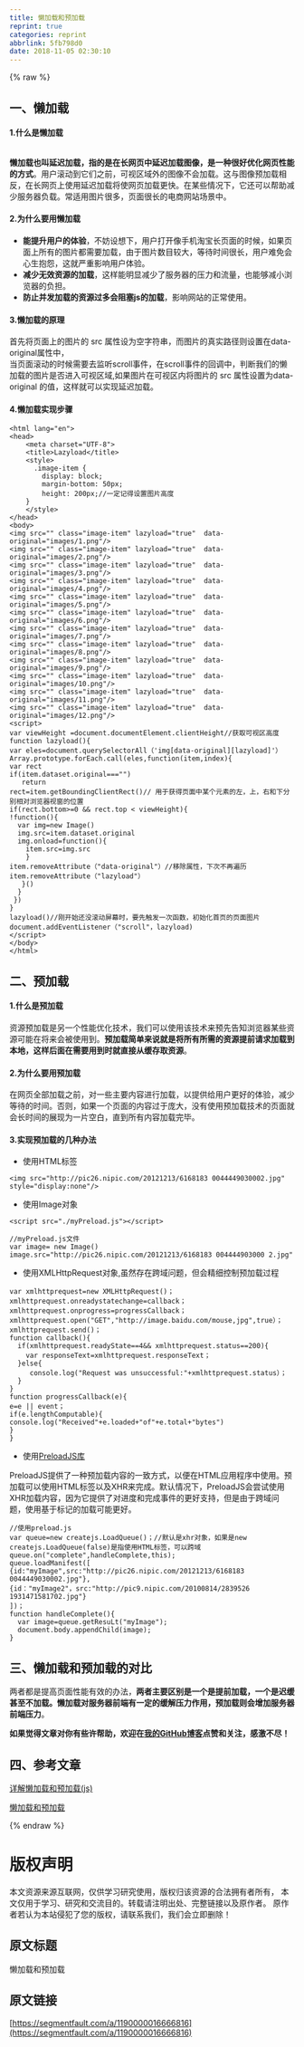 ```yaml
---
title: 懒加载和预加载
reprint: true
categories: reprint
abbrlink: 5fb798d0
date: 2018-11-05 02:30:10
---
```


{% raw %}
<h2 id="articleHeader0">&#x4E00;&#x3001;&#x61D2;&#x52A0;&#x8F7D;</h2><h4>1.&#x4EC0;&#x4E48;&#x662F;&#x61D2;&#x52A0;&#x8F7D;</h4><p><span class="img-wrap"><img data-src="/img/remote/1460000016666819" src="https://static.alili.tech/img/remote/1460000016666819" alt="" title="" style="cursor:pointer;display:inline"></span></p><p><strong>&#x61D2;&#x52A0;&#x8F7D;&#x4E5F;&#x53EB;&#x5EF6;&#x8FDF;&#x52A0;&#x8F7D;&#xFF0C;&#x6307;&#x7684;&#x662F;&#x5728;&#x957F;&#x7F51;&#x9875;&#x4E2D;&#x5EF6;&#x8FDF;&#x52A0;&#x8F7D;&#x56FE;&#x50CF;&#xFF0C;&#x662F;&#x4E00;&#x79CD;&#x5F88;&#x597D;&#x4F18;&#x5316;&#x7F51;&#x9875;&#x6027;&#x80FD;&#x7684;&#x65B9;&#x5F0F;</strong>&#x3002;&#x7528;&#x6237;&#x6EDA;&#x52A8;&#x5230;&#x5B83;&#x4EEC;&#x4E4B;&#x524D;&#xFF0C;&#x53EF;&#x89C6;&#x533A;&#x57DF;&#x5916;&#x7684;&#x56FE;&#x50CF;&#x4E0D;&#x4F1A;&#x52A0;&#x8F7D;&#x3002;&#x8FD9;&#x4E0E;&#x56FE;&#x50CF;&#x9884;&#x52A0;&#x8F7D;&#x76F8;&#x53CD;&#xFF0C;&#x5728;&#x957F;&#x7F51;&#x9875;&#x4E0A;&#x4F7F;&#x7528;&#x5EF6;&#x8FDF;&#x52A0;&#x8F7D;&#x5C06;&#x4F7F;&#x7F51;&#x9875;&#x52A0;&#x8F7D;&#x66F4;&#x5FEB;&#x3002;&#x5728;&#x67D0;&#x4E9B;&#x60C5;&#x51B5;&#x4E0B;&#xFF0C;&#x5B83;&#x8FD8;&#x53EF;&#x4EE5;&#x5E2E;&#x52A9;&#x51CF;&#x5C11;&#x670D;&#x52A1;&#x5668;&#x8D1F;&#x8F7D;&#x3002;&#x5E38;&#x9002;&#x7528;&#x56FE;&#x7247;&#x5F88;&#x591A;&#xFF0C;&#x9875;&#x9762;&#x5F88;&#x957F;&#x7684;&#x7535;&#x5546;&#x7F51;&#x7AD9;&#x573A;&#x666F;&#x4E2D;&#x3002;</p><h4>2.&#x4E3A;&#x4EC0;&#x4E48;&#x8981;&#x7528;&#x61D2;&#x52A0;&#x8F7D;</h4><ul><li><strong>&#x80FD;&#x63D0;&#x5347;&#x7528;&#x6237;&#x7684;&#x4F53;&#x9A8C;</strong>&#xFF0C;&#x4E0D;&#x59A8;&#x8BBE;&#x60F3;&#x4E0B;&#xFF0C;&#x7528;&#x6237;&#x6253;&#x5F00;&#x50CF;&#x624B;&#x673A;&#x6DD8;&#x5B9D;&#x957F;&#x9875;&#x9762;&#x7684;&#x65F6;&#x5019;&#xFF0C;&#x5982;&#x679C;&#x9875;&#x9762;&#x4E0A;&#x6240;&#x6709;&#x7684;&#x56FE;&#x7247;&#x90FD;&#x9700;&#x8981;&#x52A0;&#x8F7D;&#xFF0C;&#x7531;&#x4E8E;&#x56FE;&#x7247;&#x6570;&#x76EE;&#x8F83;&#x5927;&#xFF0C;&#x7B49;&#x5F85;&#x65F6;&#x95F4;&#x5F88;&#x957F;&#xFF0C;&#x7528;&#x6237;&#x96BE;&#x514D;&#x4F1A;&#x5FC3;&#x751F;&#x62B1;&#x6028;&#xFF0C;&#x8FD9;&#x5C31;&#x4E25;&#x91CD;&#x5F71;&#x54CD;&#x7528;&#x6237;&#x4F53;&#x9A8C;&#x3002;</li><li><strong>&#x51CF;&#x5C11;&#x65E0;&#x6548;&#x8D44;&#x6E90;&#x7684;&#x52A0;&#x8F7D;</strong>&#xFF0C;&#x8FD9;&#x6837;&#x80FD;&#x660E;&#x663E;&#x51CF;&#x5C11;&#x4E86;&#x670D;&#x52A1;&#x5668;&#x7684;&#x538B;&#x529B;&#x548C;&#x6D41;&#x91CF;&#xFF0C;&#x4E5F;&#x80FD;&#x591F;&#x51CF;&#x5C0F;&#x6D4F;&#x89C8;&#x5668;&#x7684;&#x8D1F;&#x62C5;&#x3002;</li><li><strong>&#x9632;&#x6B62;&#x5E76;&#x53D1;&#x52A0;&#x8F7D;&#x7684;&#x8D44;&#x6E90;&#x8FC7;&#x591A;&#x4F1A;&#x963B;&#x585E;js&#x7684;&#x52A0;&#x8F7D;</strong>&#xFF0C;&#x5F71;&#x54CD;&#x7F51;&#x7AD9;&#x7684;&#x6B63;&#x5E38;&#x4F7F;&#x7528;&#x3002;</li></ul><h4>3.&#x61D2;&#x52A0;&#x8F7D;&#x7684;&#x539F;&#x7406;</h4><p>&#x9996;&#x5148;&#x5C06;&#x9875;&#x9762;&#x4E0A;&#x7684;&#x56FE;&#x7247;&#x7684; src &#x5C5E;&#x6027;&#x8BBE;&#x4E3A;&#x7A7A;&#x5B57;&#x7B26;&#x4E32;&#xFF0C;&#x800C;&#x56FE;&#x7247;&#x7684;&#x771F;&#x5B9E;&#x8DEF;&#x5F84;&#x5219;&#x8BBE;&#x7F6E;&#x5728;data-original&#x5C5E;&#x6027;&#x4E2D;&#xFF0C;<br>&#x5F53;&#x9875;&#x9762;&#x6EDA;&#x52A8;&#x7684;&#x65F6;&#x5019;&#x9700;&#x8981;&#x53BB;&#x76D1;&#x542C;scroll&#x4E8B;&#x4EF6;&#xFF0C;&#x5728;scroll&#x4E8B;&#x4EF6;&#x7684;&#x56DE;&#x8C03;&#x4E2D;&#xFF0C;&#x5224;&#x65AD;&#x6211;&#x4EEC;&#x7684;&#x61D2;&#x52A0;&#x8F7D;&#x7684;&#x56FE;&#x7247;&#x662F;&#x5426;&#x8FDB;&#x5165;&#x53EF;&#x89C6;&#x533A;&#x57DF;,&#x5982;&#x679C;&#x56FE;&#x7247;&#x5728;&#x53EF;&#x89C6;&#x533A;&#x5185;&#x5C06;&#x56FE;&#x7247;&#x7684; src &#x5C5E;&#x6027;&#x8BBE;&#x7F6E;&#x4E3A;data-original &#x7684;&#x503C;&#xFF0C;&#x8FD9;&#x6837;&#x5C31;&#x53EF;&#x4EE5;&#x5B9E;&#x73B0;&#x5EF6;&#x8FDF;&#x52A0;&#x8F7D;&#x3002;</p><h4>4.&#x61D2;&#x52A0;&#x8F7D;&#x5B9E;&#x73B0;&#x6B65;&#x9AA4;</h4><div class="widget-codetool" style="display:none"><div class="widget-codetool--inner"><span class="selectCode code-tool" data-toggle="tooltip" data-placement="top" title="" data-original-title="&#x5168;&#x9009;"></span> <span type="button" class="copyCode code-tool" data-toggle="tooltip" data-placement="top" data-clipboard-text="&lt;html lang=&quot;en&quot;&gt;
&lt;head&gt;
    &lt;meta charset=&quot;UTF-8&quot;&gt;
    &lt;title&gt;Lazyload&lt;/title&gt;
    &lt;style&gt;
      .image-item {
        display: block;
        margin-bottom: 50px;
        height: 200px;//&#x4E00;&#x5B9A;&#x8BB0;&#x5F97;&#x8BBE;&#x7F6E;&#x56FE;&#x7247;&#x9AD8;&#x5EA6;
    }
    &lt;/style&gt;
&lt;/head&gt;
&lt;body&gt;
&lt;img src=&quot;&quot; class=&quot;image-item&quot; lazyload=&quot;true&quot;  data-original=&quot;images/1.png&quot;/&gt;
&lt;img src=&quot;&quot; class=&quot;image-item&quot; lazyload=&quot;true&quot;  data-original=&quot;images/2.png&quot;/&gt;
&lt;img src=&quot;&quot; class=&quot;image-item&quot; lazyload=&quot;true&quot;  data-original=&quot;images/3.png&quot;/&gt;
&lt;img src=&quot;&quot; class=&quot;image-item&quot; lazyload=&quot;true&quot;  data-original=&quot;images/4.png&quot;/&gt;
&lt;img src=&quot;&quot; class=&quot;image-item&quot; lazyload=&quot;true&quot;  data-original=&quot;images/5.png&quot;/&gt;
&lt;img src=&quot;&quot; class=&quot;image-item&quot; lazyload=&quot;true&quot;  data-original=&quot;images/6.png&quot;/&gt;
&lt;img src=&quot;&quot; class=&quot;image-item&quot; lazyload=&quot;true&quot;  data-original=&quot;images/7.png&quot;/&gt;
&lt;img src=&quot;&quot; class=&quot;image-item&quot; lazyload=&quot;true&quot;  data-original=&quot;images/8.png&quot;/&gt;
&lt;img src=&quot;&quot; class=&quot;image-item&quot; lazyload=&quot;true&quot;  data-original=&quot;images/9.png&quot;/&gt;
&lt;img src=&quot;&quot; class=&quot;image-item&quot; lazyload=&quot;true&quot;  data-original=&quot;images/10.png&quot;/&gt;
&lt;img src=&quot;&quot; class=&quot;image-item&quot; lazyload=&quot;true&quot;  data-original=&quot;images/11.png&quot;/&gt;
&lt;img src=&quot;&quot; class=&quot;image-item&quot; lazyload=&quot;true&quot;  data-original=&quot;images/12.png&quot;/&gt;
&lt;script&gt;
var viewHeight =document.documentElement.clientHeight//&#x83B7;&#x53D6;&#x53EF;&#x89C6;&#x533A;&#x9AD8;&#x5EA6;
function lazyload(){
var eles=document.querySelectorAll&#xFF08;&apos;img[data-original][lazyload]&apos;&#xFF09;
Array.prototype.forEach.call(eles,function(item,index){
var rect
if(item.dataset.original===&quot;&quot;)
   return
rect=item.getBoundingClientRect()// &#x7528;&#x4E8E;&#x83B7;&#x5F97;&#x9875;&#x9762;&#x4E2D;&#x67D0;&#x4E2A;&#x5143;&#x7D20;&#x7684;&#x5DE6;&#xFF0C;&#x4E0A;&#xFF0C;&#x53F3;&#x548C;&#x4E0B;&#x5206;&#x522B;&#x76F8;&#x5BF9;&#x6D4F;&#x89C8;&#x5668;&#x89C6;&#x7A97;&#x7684;&#x4F4D;&#x7F6E;
if(rect.bottom&gt;=0 &amp;&amp; rect.top &lt; viewHeight){
!function(){
  var img=new Image()
  img.src=item.dataset.original
  img.onload=function(){
    item.src=img.src
    }
item.removeAttribute&#xFF08;&quot;data-original&quot;&#xFF09;//&#x79FB;&#x9664;&#x5C5E;&#x6027;&#xFF0C;&#x4E0B;&#x6B21;&#x4E0D;&#x518D;&#x904D;&#x5386;
item.removeAttribute&#xFF08;&quot;lazyload&quot;&#xFF09;
   }()
  }
 })
}
lazyload()//&#x521A;&#x5F00;&#x59CB;&#x8FD8;&#x6CA1;&#x6EDA;&#x52A8;&#x5C4F;&#x5E55;&#x65F6;&#xFF0C;&#x8981;&#x5148;&#x89E6;&#x53D1;&#x4E00;&#x6B21;&#x51FD;&#x6570;&#xFF0C;&#x521D;&#x59CB;&#x5316;&#x9996;&#x9875;&#x7684;&#x9875;&#x9762;&#x56FE;&#x7247;
document.addEventListener&#xFF08;&quot;scroll&quot;&#xFF0C;lazyload)
&lt;/script&gt;
&lt;/body&gt;
&lt;/html&gt;" title="" data-original-title="&#x590D;&#x5236;"></span> <span type="button" class="saveToNote code-tool" data-toggle="tooltip" data-placement="top" title="" data-original-title="&#x653E;&#x8FDB;&#x7B14;&#x8BB0;"></span></div></div><pre class="hljs stylus"><code>&lt;<span class="hljs-selector-tag">html</span> lang=<span class="hljs-string">&quot;en&quot;</span>&gt;
&lt;head&gt;
    &lt;meta charset=<span class="hljs-string">&quot;UTF-8&quot;</span>&gt;
    &lt;title&gt;Lazyload&lt;/title&gt;
    &lt;style&gt;
      <span class="hljs-selector-class">.image-item</span> {
        <span class="hljs-attribute">display</span>: block;
        <span class="hljs-attribute">margin-bottom</span>: <span class="hljs-number">50px</span>;
        <span class="hljs-attribute">height</span>: <span class="hljs-number">200px</span>;<span class="hljs-comment">//&#x4E00;&#x5B9A;&#x8BB0;&#x5F97;&#x8BBE;&#x7F6E;&#x56FE;&#x7247;&#x9AD8;&#x5EA6;</span>
    }
    &lt;/style&gt;
&lt;/head&gt;
&lt;body&gt;
&lt;<span class="hljs-selector-tag">img</span> src=<span class="hljs-string">&quot;&quot;</span> class=<span class="hljs-string">&quot;image-item&quot;</span> lazyload=<span class="hljs-string">&quot;true&quot;</span>  data-original=<span class="hljs-string">&quot;images/1.png&quot;</span>/&gt;
&lt;<span class="hljs-selector-tag">img</span> src=<span class="hljs-string">&quot;&quot;</span> class=<span class="hljs-string">&quot;image-item&quot;</span> lazyload=<span class="hljs-string">&quot;true&quot;</span>  data-original=<span class="hljs-string">&quot;images/2.png&quot;</span>/&gt;
&lt;<span class="hljs-selector-tag">img</span> src=<span class="hljs-string">&quot;&quot;</span> class=<span class="hljs-string">&quot;image-item&quot;</span> lazyload=<span class="hljs-string">&quot;true&quot;</span>  data-original=<span class="hljs-string">&quot;images/3.png&quot;</span>/&gt;
&lt;<span class="hljs-selector-tag">img</span> src=<span class="hljs-string">&quot;&quot;</span> class=<span class="hljs-string">&quot;image-item&quot;</span> lazyload=<span class="hljs-string">&quot;true&quot;</span>  data-original=<span class="hljs-string">&quot;images/4.png&quot;</span>/&gt;
&lt;<span class="hljs-selector-tag">img</span> src=<span class="hljs-string">&quot;&quot;</span> class=<span class="hljs-string">&quot;image-item&quot;</span> lazyload=<span class="hljs-string">&quot;true&quot;</span>  data-original=<span class="hljs-string">&quot;images/5.png&quot;</span>/&gt;
&lt;<span class="hljs-selector-tag">img</span> src=<span class="hljs-string">&quot;&quot;</span> class=<span class="hljs-string">&quot;image-item&quot;</span> lazyload=<span class="hljs-string">&quot;true&quot;</span>  data-original=<span class="hljs-string">&quot;images/6.png&quot;</span>/&gt;
&lt;<span class="hljs-selector-tag">img</span> src=<span class="hljs-string">&quot;&quot;</span> class=<span class="hljs-string">&quot;image-item&quot;</span> lazyload=<span class="hljs-string">&quot;true&quot;</span>  data-original=<span class="hljs-string">&quot;images/7.png&quot;</span>/&gt;
&lt;<span class="hljs-selector-tag">img</span> src=<span class="hljs-string">&quot;&quot;</span> class=<span class="hljs-string">&quot;image-item&quot;</span> lazyload=<span class="hljs-string">&quot;true&quot;</span>  data-original=<span class="hljs-string">&quot;images/8.png&quot;</span>/&gt;
&lt;<span class="hljs-selector-tag">img</span> src=<span class="hljs-string">&quot;&quot;</span> class=<span class="hljs-string">&quot;image-item&quot;</span> lazyload=<span class="hljs-string">&quot;true&quot;</span>  data-original=<span class="hljs-string">&quot;images/9.png&quot;</span>/&gt;
&lt;<span class="hljs-selector-tag">img</span> src=<span class="hljs-string">&quot;&quot;</span> class=<span class="hljs-string">&quot;image-item&quot;</span> lazyload=<span class="hljs-string">&quot;true&quot;</span>  data-original=<span class="hljs-string">&quot;images/10.png&quot;</span>/&gt;
&lt;<span class="hljs-selector-tag">img</span> src=<span class="hljs-string">&quot;&quot;</span> class=<span class="hljs-string">&quot;image-item&quot;</span> lazyload=<span class="hljs-string">&quot;true&quot;</span>  data-original=<span class="hljs-string">&quot;images/11.png&quot;</span>/&gt;
&lt;<span class="hljs-selector-tag">img</span> src=<span class="hljs-string">&quot;&quot;</span> class=<span class="hljs-string">&quot;image-item&quot;</span> lazyload=<span class="hljs-string">&quot;true&quot;</span>  data-original=<span class="hljs-string">&quot;images/12.png&quot;</span>/&gt;
&lt;script&gt;
<span class="hljs-selector-tag">var</span> viewHeight =document<span class="hljs-selector-class">.documentElement</span><span class="hljs-selector-class">.clientHeight</span><span class="hljs-comment">//&#x83B7;&#x53D6;&#x53EF;&#x89C6;&#x533A;&#x9AD8;&#x5EA6;</span>
function lazyload(){
<span class="hljs-selector-tag">var</span> eles=document.querySelectorAll&#xFF08;<span class="hljs-string">&apos;img[data-original][lazyload]&apos;</span>&#xFF09;
Array<span class="hljs-selector-class">.prototype</span><span class="hljs-selector-class">.forEach</span><span class="hljs-selector-class">.call</span>(eles,function(item,index){
<span class="hljs-selector-tag">var</span> rect
<span class="hljs-function"><span class="hljs-title">if</span><span class="hljs-params">(item.dataset.original===<span class="hljs-string">&quot;&quot;</span>)</span></span>
   return
rect=item.getBoundingClientRect()<span class="hljs-comment">// &#x7528;&#x4E8E;&#x83B7;&#x5F97;&#x9875;&#x9762;&#x4E2D;&#x67D0;&#x4E2A;&#x5143;&#x7D20;&#x7684;&#x5DE6;&#xFF0C;&#x4E0A;&#xFF0C;&#x53F3;&#x548C;&#x4E0B;&#x5206;&#x522B;&#x76F8;&#x5BF9;&#x6D4F;&#x89C8;&#x5668;&#x89C6;&#x7A97;&#x7684;&#x4F4D;&#x7F6E;</span>
<span class="hljs-function"><span class="hljs-title">if</span><span class="hljs-params">(rect.bottom&gt;=<span class="hljs-number">0</span> &amp;&amp; rect.top &lt; viewHeight)</span></span>{
!function(){
  <span class="hljs-selector-tag">var</span> img=new Image()
  <span class="hljs-selector-tag">img</span>.src=item<span class="hljs-selector-class">.dataset</span><span class="hljs-selector-class">.original</span>
  <span class="hljs-selector-tag">img</span>.onload=function(){
    item.src=<span class="hljs-selector-tag">img</span><span class="hljs-selector-class">.src</span>
    }
item.removeAttribute&#xFF08;<span class="hljs-string">&quot;data-original&quot;</span>&#xFF09;<span class="hljs-comment">//&#x79FB;&#x9664;&#x5C5E;&#x6027;&#xFF0C;&#x4E0B;&#x6B21;&#x4E0D;&#x518D;&#x904D;&#x5386;</span>
item.removeAttribute&#xFF08;<span class="hljs-string">&quot;lazyload&quot;</span>&#xFF09;
   }()
  }
 })
}
<span class="hljs-function"><span class="hljs-title">lazyload</span><span class="hljs-params">()</span></span><span class="hljs-comment">//&#x521A;&#x5F00;&#x59CB;&#x8FD8;&#x6CA1;&#x6EDA;&#x52A8;&#x5C4F;&#x5E55;&#x65F6;&#xFF0C;&#x8981;&#x5148;&#x89E6;&#x53D1;&#x4E00;&#x6B21;&#x51FD;&#x6570;&#xFF0C;&#x521D;&#x59CB;&#x5316;&#x9996;&#x9875;&#x7684;&#x9875;&#x9762;&#x56FE;&#x7247;</span>
document.addEventListener&#xFF08;<span class="hljs-string">&quot;scroll&quot;</span>&#xFF0C;lazyload)
&lt;/script&gt;
&lt;/body&gt;
&lt;/html&gt;</code></pre><h2 id="articleHeader1">&#x4E8C;&#x3001;&#x9884;&#x52A0;&#x8F7D;</h2><h4>1.&#x4EC0;&#x4E48;&#x662F;&#x9884;&#x52A0;&#x8F7D;</h4><p>&#x8D44;&#x6E90;&#x9884;&#x52A0;&#x8F7D;&#x662F;&#x53E6;&#x4E00;&#x4E2A;&#x6027;&#x80FD;&#x4F18;&#x5316;&#x6280;&#x672F;&#xFF0C;&#x6211;&#x4EEC;&#x53EF;&#x4EE5;&#x4F7F;&#x7528;&#x8BE5;&#x6280;&#x672F;&#x6765;&#x9884;&#x5148;&#x544A;&#x77E5;&#x6D4F;&#x89C8;&#x5668;&#x67D0;&#x4E9B;&#x8D44;&#x6E90;&#x53EF;&#x80FD;&#x5728;&#x5C06;&#x6765;&#x4F1A;&#x88AB;&#x4F7F;&#x7528;&#x5230;&#x3002;<strong>&#x9884;&#x52A0;&#x8F7D;&#x7B80;&#x5355;&#x6765;&#x8BF4;&#x5C31;&#x662F;&#x5C06;&#x6240;&#x6709;&#x6240;&#x9700;&#x7684;&#x8D44;&#x6E90;&#x63D0;&#x524D;&#x8BF7;&#x6C42;&#x52A0;&#x8F7D;&#x5230;&#x672C;&#x5730;&#xFF0C;&#x8FD9;&#x6837;&#x540E;&#x9762;&#x5728;&#x9700;&#x8981;&#x7528;&#x5230;&#x65F6;&#x5C31;&#x76F4;&#x63A5;&#x4ECE;&#x7F13;&#x5B58;&#x53D6;&#x8D44;&#x6E90;</strong>&#x3002;</p><h4>2.&#x4E3A;&#x4EC0;&#x4E48;&#x8981;&#x7528;&#x9884;&#x52A0;&#x8F7D;</h4><p>&#x5728;&#x7F51;&#x9875;&#x5168;&#x90E8;&#x52A0;&#x8F7D;&#x4E4B;&#x524D;&#xFF0C;&#x5BF9;&#x4E00;&#x4E9B;&#x4E3B;&#x8981;&#x5185;&#x5BB9;&#x8FDB;&#x884C;&#x52A0;&#x8F7D;&#xFF0C;&#x4EE5;&#x63D0;&#x4F9B;&#x7ED9;&#x7528;&#x6237;&#x66F4;&#x597D;&#x7684;&#x4F53;&#x9A8C;&#xFF0C;&#x51CF;&#x5C11;&#x7B49;&#x5F85;&#x7684;&#x65F6;&#x95F4;&#x3002;&#x5426;&#x5219;&#xFF0C;&#x5982;&#x679C;&#x4E00;&#x4E2A;&#x9875;&#x9762;&#x7684;&#x5185;&#x5BB9;&#x8FC7;&#x4E8E;&#x5E9E;&#x5927;&#xFF0C;&#x6CA1;&#x6709;&#x4F7F;&#x7528;&#x9884;&#x52A0;&#x8F7D;&#x6280;&#x672F;&#x7684;&#x9875;&#x9762;&#x5C31;&#x4F1A;&#x957F;&#x65F6;&#x95F4;&#x7684;&#x5C55;&#x73B0;&#x4E3A;&#x4E00;&#x7247;&#x7A7A;&#x767D;&#xFF0C;&#x76F4;&#x5230;&#x6240;&#x6709;&#x5185;&#x5BB9;&#x52A0;&#x8F7D;&#x5B8C;&#x6BD5;&#x3002;</p><h4>3.&#x5B9E;&#x73B0;&#x9884;&#x52A0;&#x8F7D;&#x7684;&#x51E0;&#x79CD;&#x529E;&#x6CD5;</h4><ul><li>&#x4F7F;&#x7528;HTML&#x6807;&#x7B7E;</li></ul><p><code>&lt;img src=&quot;http://pic26.nipic.com/20121213/6168183 0044449030002.jpg&quot; style=&quot;display:none&quot;/&gt;</code></p><ul><li>&#x4F7F;&#x7528;Image&#x5BF9;&#x8C61;</li></ul><p><code>&lt;script src=&quot;./myPreload.js&quot;&gt;&lt;/script&gt;</code></p><div class="widget-codetool" style="display:none"><div class="widget-codetool--inner"><span class="selectCode code-tool" data-toggle="tooltip" data-placement="top" title="" data-original-title="&#x5168;&#x9009;"></span> <span type="button" class="copyCode code-tool" data-toggle="tooltip" data-placement="top" data-clipboard-text="//myPreload.js&#x6587;&#x4EF6;
var image= new Image()
image.src=&quot;http://pic26.nipic.com/20121213/6168183 004444903000 2.jpg&quot;" title="" data-original-title="&#x590D;&#x5236;"></span> <span type="button" class="saveToNote code-tool" data-toggle="tooltip" data-placement="top" title="" data-original-title="&#x653E;&#x8FDB;&#x7B14;&#x8BB0;"></span></div></div><pre class="hljs arduino"><code><span class="hljs-comment">//myPreload.js&#x6587;&#x4EF6;</span>
var <span class="hljs-built_in">image</span>= <span class="hljs-keyword">new</span> Image()
<span class="hljs-built_in">image</span>.src=<span class="hljs-string">&quot;http://pic26.nipic.com/20121213/6168183 004444903000 2.jpg&quot;</span></code></pre><ul><li>&#x4F7F;&#x7528;XMLHttpRequest&#x5BF9;&#x8C61;,&#x867D;&#x7136;&#x5B58;&#x5728;&#x8DE8;&#x57DF;&#x95EE;&#x9898;&#xFF0C;&#x4F46;&#x4F1A;&#x7CBE;&#x7EC6;&#x63A7;&#x5236;&#x9884;&#x52A0;&#x8F7D;&#x8FC7;&#x7A0B;</li></ul><div class="widget-codetool" style="display:none"><div class="widget-codetool--inner"><span class="selectCode code-tool" data-toggle="tooltip" data-placement="top" title="" data-original-title="&#x5168;&#x9009;"></span> <span type="button" class="copyCode code-tool" data-toggle="tooltip" data-placement="top" data-clipboard-text="var xmlhttprequest=new XMLHttpRequest()&#xFF1B;
xmlhttprequest.onreadystatechange=callback&#xFF1B;
xmlhttprequest.onprogress=progressCallback&#xFF1B;
xmlhttprequest.open(&quot;GET&quot;,&quot;http://image.baidu.com/mouse,jpg&quot;,true&#xFF09;&#xFF1B;
xmlhttprequest.send()&#xFF1B;
function callback(){
  if(xmlhttprequest.readyState==4&amp;&amp; xmlhttprequest.status==200){
    var responseText=xmlhttprequest.responseText&#xFF1B;
  }else{
     console.log(&quot;Request was unsuccessful:&quot;+xmlhttprequest.status&#xFF09;&#xFF1B;
  }
}
function progressCallback(e){
e=e || event&#xFF1B;
if(e.lengthComputable){
console.log(&quot;Received&quot;+e.loaded+&quot;of&quot;+e.total+&quot;bytes&quot;)
}
}" title="" data-original-title="&#x590D;&#x5236;"></span> <span type="button" class="saveToNote code-tool" data-toggle="tooltip" data-placement="top" title="" data-original-title="&#x653E;&#x8FDB;&#x7B14;&#x8BB0;"></span></div></div><pre class="hljs javascript"><code><span class="hljs-keyword">var</span> xmlhttprequest=<span class="hljs-keyword">new</span> XMLHttpRequest()&#xFF1B;
xmlhttprequest.onreadystatechange=callback&#xFF1B;
xmlhttprequest.onprogress=progressCallback&#xFF1B;
xmlhttprequest.open(<span class="hljs-string">&quot;GET&quot;</span>,<span class="hljs-string">&quot;http://image.baidu.com/mouse,jpg&quot;</span>,<span class="hljs-literal">true</span>&#xFF09;&#xFF1B;
xmlhttprequest.send()&#xFF1B;
<span class="hljs-function"><span class="hljs-keyword">function</span> <span class="hljs-title">callback</span>(<span class="hljs-params"></span>)</span>{
  <span class="hljs-keyword">if</span>(xmlhttprequest.readyState==<span class="hljs-number">4</span>&amp;&amp; xmlhttprequest.status==<span class="hljs-number">200</span>){
    <span class="hljs-keyword">var</span> responseText=xmlhttprequest.responseText&#xFF1B;
  }<span class="hljs-keyword">else</span>{
     <span class="hljs-built_in">console</span>.log(<span class="hljs-string">&quot;Request was unsuccessful:&quot;</span>+xmlhttprequest.status&#xFF09;&#xFF1B;
  }
}
<span class="hljs-function"><span class="hljs-keyword">function</span> <span class="hljs-title">progressCallback</span>(<span class="hljs-params">e</span>)</span>{
e=e || event&#xFF1B;
<span class="hljs-keyword">if</span>(e.lengthComputable){
<span class="hljs-built_in">console</span>.log(<span class="hljs-string">&quot;Received&quot;</span>+e.loaded+<span class="hljs-string">&quot;of&quot;</span>+e.total+<span class="hljs-string">&quot;bytes&quot;</span>)
}
}</code></pre><ul><li>&#x4F7F;&#x7528;<a href="https://createjs.com/preloadjs" rel="nofollow noreferrer" target="_blank">PreloadJS&#x5E93;</a></li></ul><p>PreloadJS&#x63D0;&#x4F9B;&#x4E86;&#x4E00;&#x79CD;&#x9884;&#x52A0;&#x8F7D;&#x5185;&#x5BB9;&#x7684;&#x4E00;&#x81F4;&#x65B9;&#x5F0F;&#xFF0C;&#x4EE5;&#x4FBF;&#x5728;HTML&#x5E94;&#x7528;&#x7A0B;&#x5E8F;&#x4E2D;&#x4F7F;&#x7528;&#x3002;&#x9884;&#x52A0;&#x8F7D;&#x53EF;&#x4EE5;&#x4F7F;&#x7528;HTML&#x6807;&#x7B7E;&#x4EE5;&#x53CA;XHR&#x6765;&#x5B8C;&#x6210;&#x3002;&#x9ED8;&#x8BA4;&#x60C5;&#x51B5;&#x4E0B;&#xFF0C;PreloadJS&#x4F1A;&#x5C1D;&#x8BD5;&#x4F7F;&#x7528;XHR&#x52A0;&#x8F7D;&#x5185;&#x5BB9;&#xFF0C;&#x56E0;&#x4E3A;&#x5B83;&#x63D0;&#x4F9B;&#x4E86;&#x5BF9;&#x8FDB;&#x5EA6;&#x548C;&#x5B8C;&#x6210;&#x4E8B;&#x4EF6;&#x7684;&#x66F4;&#x597D;&#x652F;&#x6301;&#xFF0C;&#x4F46;&#x662F;&#x7531;&#x4E8E;&#x8DE8;&#x57DF;&#x95EE;&#x9898;&#xFF0C;&#x4F7F;&#x7528;&#x57FA;&#x4E8E;&#x6807;&#x8BB0;&#x7684;&#x52A0;&#x8F7D;&#x53EF;&#x80FD;&#x66F4;&#x597D;&#x3002;</p><div class="widget-codetool" style="display:none"><div class="widget-codetool--inner"><span class="selectCode code-tool" data-toggle="tooltip" data-placement="top" title="" data-original-title="&#x5168;&#x9009;"></span> <span type="button" class="copyCode code-tool" data-toggle="tooltip" data-placement="top" data-clipboard-text="//&#x4F7F;&#x7528;preload.js
var queue=new createjs.LoadQueue()&#xFF1B;//&#x9ED8;&#x8BA4;&#x662F;xhr&#x5BF9;&#x8C61;&#xFF0C;&#x5982;&#x679C;&#x662F;new createjs.LoadQueue(false)&#x662F;&#x6307;&#x4F7F;&#x7528;HTML&#x6807;&#x7B7E;&#xFF0C;&#x53EF;&#x4EE5;&#x8DE8;&#x57DF;
queue.on(&quot;complete&quot;,handleComplete,this);
queue.loadManifest([
{id:&quot;myImage&quot;,src:&quot;http://pic26.nipic.com/20121213/6168183  0044449030002.jpg&quot;},
{id&#xFF1A;&quot;myImage2&quot;&#xFF0C;src:&quot;http://pic9.nipic.com/20100814/2839526  1931471581702.jpg&quot;}
])&#xFF1B;
function handleComplete(){
  var image=queue.getResuLt(&quot;myImage&quot;);
  document.body.appendChild(image);
}" title="" data-original-title="&#x590D;&#x5236;"></span> <span type="button" class="saveToNote code-tool" data-toggle="tooltip" data-placement="top" title="" data-original-title="&#x653E;&#x8FDB;&#x7B14;&#x8BB0;"></span></div></div><pre class="hljs qml"><code><span class="hljs-comment">//&#x4F7F;&#x7528;preload.js</span>
<span class="hljs-built_in">var</span> queue=<span class="hljs-keyword">new</span> createjs.LoadQueue()&#xFF1B;<span class="hljs-comment">//&#x9ED8;&#x8BA4;&#x662F;xhr&#x5BF9;&#x8C61;&#xFF0C;&#x5982;&#x679C;&#x662F;new createjs.LoadQueue(false)&#x662F;&#x6307;&#x4F7F;&#x7528;HTML&#x6807;&#x7B7E;&#xFF0C;&#x53EF;&#x4EE5;&#x8DE8;&#x57DF;</span>
queue.on(<span class="hljs-string">&quot;complete&quot;</span>,handleComplete,<span class="hljs-keyword">this</span>);
queue.loadManifest([
{<span class="hljs-attribute">id:</span><span class="hljs-string">&quot;myImage</span><span class="hljs-string">&quot;,src:&quot;</span><span class="hljs-attribute">http</span>:<span class="hljs-comment">//pic26.nipic.com/20121213/6168183  0044449030002.jpg&quot;},</span>
{id&#xFF1A;<span class="hljs-string">&quot;myImage2&quot;</span>&#xFF0C;<span class="hljs-attribute">src</span>:<span class="hljs-string">&quot;http://pic9.nipic.com/20100814/2839526  1931471581702.jpg&quot;</span>}
])&#xFF1B;
<span class="hljs-function"><span class="hljs-keyword">function</span> <span class="hljs-title">handleComplete</span>(<span class="hljs-params"></span>)</span>{
  <span class="hljs-built_in">var</span> image=queue.getResuLt(<span class="hljs-string">&quot;myImage&quot;</span>);
  <span class="hljs-built_in">document</span>.body.appendChild(image);
}</code></pre><h2 id="articleHeader2">&#x4E09;&#x3001;&#x61D2;&#x52A0;&#x8F7D;&#x548C;&#x9884;&#x52A0;&#x8F7D;&#x7684;&#x5BF9;&#x6BD4;</h2><p>&#x4E24;&#x8005;&#x90FD;&#x662F;&#x63D0;&#x9AD8;&#x9875;&#x9762;&#x6027;&#x80FD;&#x6709;&#x6548;&#x7684;&#x529E;&#x6CD5;&#xFF0C;<strong>&#x4E24;&#x8005;&#x4E3B;&#x8981;&#x533A;&#x522B;&#x662F;&#x4E00;&#x4E2A;&#x662F;&#x63D0;&#x524D;&#x52A0;&#x8F7D;&#xFF0C;&#x4E00;&#x4E2A;&#x662F;&#x8FDF;&#x7F13;&#x751A;&#x81F3;&#x4E0D;&#x52A0;&#x8F7D;&#x3002;&#x61D2;&#x52A0;&#x8F7D;&#x5BF9;&#x670D;&#x52A1;&#x5668;&#x524D;&#x7AEF;&#x6709;&#x4E00;&#x5B9A;&#x7684;&#x7F13;&#x89E3;&#x538B;&#x529B;&#x4F5C;&#x7528;&#xFF0C;&#x9884;&#x52A0;&#x8F7D;&#x5219;&#x4F1A;&#x589E;&#x52A0;&#x670D;&#x52A1;&#x5668;&#x524D;&#x7AEF;&#x538B;&#x529B;</strong>&#x3002;</p><p><strong>&#x5982;&#x679C;&#x89C9;&#x5F97;&#x6587;&#x7AE0;&#x5BF9;&#x4F60;&#x6709;&#x4E9B;&#x8BB8;&#x5E2E;&#x52A9;&#xFF0C;&#x6B22;&#x8FCE;&#x5728;<a href="https://github.com/ljianshu/Blog" rel="nofollow noreferrer" target="_blank">&#x6211;&#x7684;GitHub&#x535A;&#x5BA2;</a>&#x70B9;&#x8D5E;&#x548C;&#x5173;&#x6CE8;&#xFF0C;&#x611F;&#x6FC0;&#x4E0D;&#x5C3D;&#xFF01;</strong></p><h2 id="articleHeader3">&#x56DB;&#x3001;&#x53C2;&#x8003;&#x6587;&#x7AE0;</h2><p><a href="https://www.geekjc.com/post/58d94d0f16a3655650d6fafe" rel="nofollow noreferrer" target="_blank">&#x8BE6;&#x89E3;&#x61D2;&#x52A0;&#x8F7D;&#x548C;&#x9884;&#x52A0;&#x8F7D;(js)</a></p><p><a href="https://lilywei739.github.io/2017/02/06/lazyload_Img.html" rel="nofollow noreferrer" target="_blank">&#x61D2;&#x52A0;&#x8F7D;&#x548C;&#x9884;&#x52A0;&#x8F7D;</a></p>
{% endraw %}

# 版权声明
本文资源来源互联网，仅供学习研究使用，版权归该资源的合法拥有者所有，
本文仅用于学习、研究和交流目的。转载请注明出处、完整链接以及原作者。
原作者若认为本站侵犯了您的版权，请联系我们，我们会立即删除！

## 原文标题
懒加载和预加载

## 原文链接
[https://segmentfault.com/a/1190000016666816](https://segmentfault.com/a/1190000016666816)

